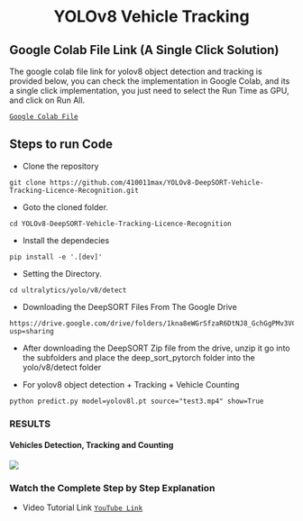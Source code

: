<H1 align="center">
YOLOv8 Vehicle Tracking </H1>

## Google Colab File Link (A Single Click Solution)
The google colab file link for yolov8 object detection and tracking is provided below, you can check the implementation in Google Colab, and its a single click implementation, you just need to select the Run Time as GPU, and click on Run All.

[`Google Colab File`](https://colab.research.google.com/drive/1U6cnTQ0JwCg4kdHxYSl2NAhU4wK18oAu?usp=sharing)

## Steps to run Code

- Clone the repository
```
git clone https://github.com/410011max/YOLOv8-DeepSORT-Vehicle-Tracking-Licence-Recognition.git
```
- Goto the cloned folder.
```
cd YOLOv8-DeepSORT-Vehicle-Tracking-Licence-Recognition
```
- Install the dependecies
```
pip install -e '.[dev]'
```

- Setting the Directory.
```
cd ultralytics/yolo/v8/detect
```
- Downloading the DeepSORT Files From The Google Drive 
```
https://drive.google.com/drive/folders/1kna8eWGrSfzaR6DtNJ8_GchGgPMv3VC8?usp=sharing
```
- After downloading the DeepSORT Zip file from the drive, unzip it go into the subfolders and place the deep_sort_pytorch folder into the yolo/v8/detect folder

- For yolov8 object detection + Tracking + Vehicle Counting
```
python predict.py model=yolov8l.pt source="test3.mp4" show=True
```

### RESULTS

#### Vehicles Detection, Tracking and Counting 
![](./figure/figure1.png)


### Watch the Complete Step by Step Explanation

- Video Tutorial Link  [`YouTube Link`](https://www.youtube.com/watch?v=9jRRZ-WL698)